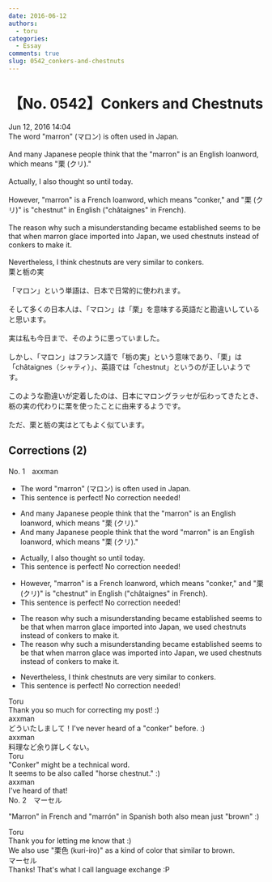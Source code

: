 ```yaml
---
date: 2016-06-12
authors:
  - toru
categories:
  - Essay
comments: true
slug: 0542_conkers-and-chestnuts
---
```


# 【No. 0542】Conkers and Chestnuts
<div class="date">Jun 12, 2016 14:04</div>
<div id="post"><div id="body_show_ori">
The word "marron" (マロン) is often used in Japan.<br/><br/>And many Japanese people think that the "marron" is an English loanword, which means "栗 (クリ)."<br/><br/>Actually, I also thought so until today.<br/><br/>However, "marron" is a French loanword, which means "conker," and "栗 (クリ)" is "chestnut" in English ("châtaignes" in French).<br/><br/>The reason why such a misunderstanding became established seems to be that when marron glace imported into Japan, we used chestnuts instead of conkers to make it.<br/><br/>Nevertheless, I think chestnuts are very similar to conkers.
</div></div>

<!-- more -->

<div id="post_ja"><div id="body_show_mo">
栗と栃の実<br/><br/>「マロン」という単語は、日本で日常的に使われます。<br/><br/>そして多くの日本人は、「マロン」は「栗」を意味する英語だと勘違いしていると思います。<br/><br/>実は私も今日まで、そのように思っていました。<br/><br/>しかし、「マロン」はフランス語で「栃の実」という意味であり、「栗」は「châtaignes（シャティ）」、英語では「chestnut」というのが正しいようです。<br/><br/>このような勘違いが定着したのは、日本にマロングラッセが伝わってきたとき、栃の実の代わりに栗を使ったことに由来するようです。<br/><br/>ただ、栗と栃の実はとてもよく似ています。
</div></div>

## Corrections (2)
<div id="block"><div class="first_name"> No. 1　<span class="just_name">axxman</span></div><div id="block2">
<ul class="correction_field">
<li class="incorrect">The word "marron" (マロン) is often used in Japan.</li>
<li class="corrected perfect">This sentence is perfect! No correction needed!</li>
</ul>
<ul class="correction_field">
<li class="incorrect">And many Japanese people think that the "marron" is an English loanword, which means "栗 (クリ)."</li>
<li class="corrected correct">
And many Japanese people think that the <span class="f_blue">word </span>"marron" is an English loanword, which means "栗 (クリ)."
</li>
</ul>
<ul class="correction_field">
<li class="incorrect">Actually, I also thought so until today.</li>
<li class="corrected perfect">This sentence is perfect! No correction needed!</li>
</ul>
<ul class="correction_field">
<li class="incorrect">However, "marron" is a French loanword, which means "conker," and "栗 (クリ)" is "chestnut" in English ("châtaignes" in French).</li>
<li class="corrected perfect">This sentence is perfect! No correction needed!</li>
</ul>
<ul class="correction_field">
<li class="incorrect">The reason why such a misunderstanding became established seems to be that when marron glace imported into Japan, we used chestnuts instead of conkers to make it.</li>
<li class="corrected correct">
The reason why such a misunderstanding became established seems to be that when marron glace <span class="f_blue">was </span>imported into Japan, we used chestnuts instead of conkers to make it.
</li>
</ul>
<ul class="correction_field">
<li class="incorrect">Nevertheless, I think chestnuts are very similar to conkers.</li>
<li class="corrected perfect">This sentence is perfect! No correction needed!</li>
</ul>
</div><div class="name"><span class="just_name">Toru</span><br>
Thank you so much for correcting my post! :)
</div>
<div class="name"><span class="just_name">axxman</span><br>
どういたしまして！I've never heard of a "conker" before. :)
</div>
<div class="name"><span class="just_name">axxman</span><br>
料理など余り詳しくない。
</div>
<div class="name"><span class="just_name">Toru</span><br>
"Conker" might be a technical word.<br/>It seems to be also called "horse chestnut." :)
</div>
<div class="name"><span class="just_name">axxman</span><br>
I've heard of that!
</div>
</div>
<div id="block"><div class="first_name"> No. 2　<span class="just_name">マーセル</span></div><div id="block2">
<p class="comment_small">
 "Marron" in French and "marrón" in Spanish both also mean just "brown" :)
</p>

</div><div class="name"><span class="just_name">Toru</span><br>
Thank you for letting me know that :)<br/>We also use "栗色 (kuri-iro)" as a kind of color that similar to brown.
</div>
<div class="name"><span class="just_name">マーセル</span><br>
Thanks! That's what I call language exchange :P
</div>
</div>
